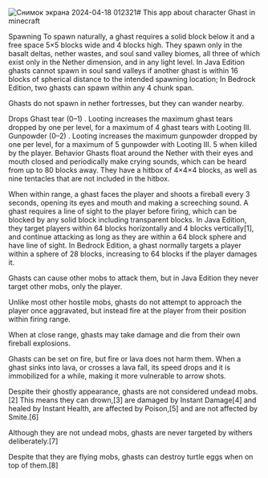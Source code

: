 ![Снимок экрана 2024-04-18 012321](https://github.com/JuzyKim/-flutter_hw3/assets/144226513/b1af1f78-909b-487f-88b7-e1f95f5088e5)# This app about character Ghast in minecraft


Spawning
To spawn naturally, a ghast requires a solid block below it and a free space 5×5 blocks wide and 4 blocks high. They spawn only in the basalt deltas, nether wastes, and soul sand valley biomes, all three of which exist only in the Nether dimension, and in any light level. In Java Edition ghasts cannot spawn in soul sand valleys if another ghast is within 16 blocks of spherical distance to the intended spawning location; In Bedrock Edition, two ghasts can spawn within any 4 chunk span.

Ghasts do not spawn in nether fortresses, but they can wander nearby.

Drops
Ghast tear (0–1) . Looting increases the maximum ghast tears dropped by one per level, for a maximum of 4 ghast tears with Looting III.
Gunpowder (0–2) . Looting increases the maximum gunpowder dropped by one per level, for a maximum of 5 gunpowder with Looting III.
5 when killed by the player.
Behavior
Ghasts float around the Nether with their eyes and mouth closed and periodically make crying sounds, which can be heard from up to 80 blocks away. They have a hitbox of 4×4×4 blocks, as well as nine tentacles that are not included in the hitbox.

When within range, a ghast faces the player and shoots a fireball every 3 seconds, opening its eyes and mouth and making a screeching sound. A ghast requires a line of sight to the player before firing, which can be blocked by any solid block including transparent blocks. In Java Edition, they target players within 64 blocks horizontally and 4 blocks vertically[1], and continue attacking as long as they are within a 64 block sphere and have line of sight. In Bedrock Edition, a ghast normally targets a player within a sphere of 28 blocks, increasing to 64 blocks if the player damages it.

Ghasts can cause other mobs to attack them, but in Java Edition they never target other mobs, only the player.

Unlike most other hostile mobs, ghasts do not attempt to approach the player once aggravated, but instead fire at the player from their position within firing range.

When at close range, ghasts may take damage and die from their own fireball explosions.

Ghasts can be set on fire, but fire or lava does not harm them. When a ghast sinks into lava, or crosses a lava fall, its speed drops and it is immobilized for a while, making it more vulnerable to arrow shots.

Despite their ghostly appearance, ghasts are not considered undead mobs.[2] This means they can drown,[3] are damaged by Instant Damage[4] and healed by Instant Health, are affected by Poison,[5] and are not affected by Smite.[6]

Although they are not undead mobs, ghasts are never targeted by withers deliberately.[7]

Despite that they are flying mobs, ghasts can destroy turtle eggs when on top of them.[8]
